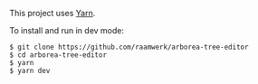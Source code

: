 This project uses [Yarn](https://yarnpkg.com/lang/en/).

To install and run in dev mode:

```shell
$ git clone https://github.com/raamwerk/arborea-tree-editor
$ cd arborea-tree-editor
$ yarn
$ yarn dev
```

